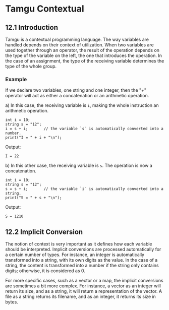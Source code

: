 # Tamgu Contextual

## 12.1 Introduction
Tamgu is a contextual programming language. The way variables are handled depends on their context of utilization. When two variables are used together through an operator, the result of the operation depends on the type of the variable on the left, the one that introduces the operation. In the case of an assignment, the type of the receiving variable determines the type of the whole group.

### Example
If we declare two variables, one string and one integer, then the "+" operator will act as either a concatenation or an arithmetic operation.

a) In this case, the receiving variable is `i`, making the whole instruction an arithmetic operation.
```
int i = 10;
string s = "12";
i = s + i;       // the variable `s` is automatically converted into a number.
print("I = " + i + "\n");
```
Output:
```
I = 22
```

b) In this other case, the receiving variable is `s`. The operation is now a concatenation.
```
int i = 10;
string s = "12";
s = s + i;       // the variable `i` is automatically converted into a string.
print("S = " + s + "\n");
```
Output:
```
S = 1210
```

## 12.2 Implicit Conversion
The notion of context is very important as it defines how each variable should be interpreted. Implicit conversions are processed automatically for a certain number of types. For instance, an integer is automatically transformed into a string, with its own digits as the value. In the case of a string, the content is transformed into a number if the string only contains digits; otherwise, it is considered as 0.

For more specific cases, such as a vector or a map, the implicit conversions are sometimes a bit more complex. For instance, a vector as an integer will return its size, and as a string, it will return a representation of the vector. A file as a string returns its filename, and as an integer, it returns its size in bytes.